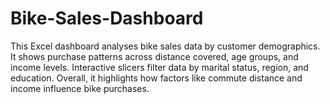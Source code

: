 # Bike-Sales-Dashboard
This Excel dashboard analyses bike sales data by customer demographics. It shows purchase patterns across distance covered, age groups, and income levels. Interactive slicers filter data by marital status, region, and education. Overall, it highlights how factors like commute distance and income influence bike purchases.
